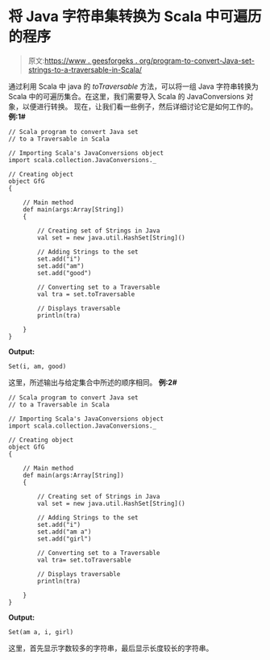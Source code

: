 # 将 Java 字符串集转换为 Scala 中可遍历的程序

> 原文:[https://www . geesforgeks . org/program-to-convert-Java-set-strings-to-a-traversable-in-Scala/](https://www.geeksforgeeks.org/program-to-convert-java-set-of-strings-to-a-traversable-in-scala/)

通过利用 Scala 中 java 的 *toTraversable* 方法，可以将一组 Java 字符串转换为 Scala 中的可遍历集合。在这里，我们需要导入 Scala 的 JavaConversions 对象，以便进行转换。
现在，让我们看一些例子，然后详细讨论它是如何工作的。
**例:1#**

```
// Scala program to convert Java set 
// to a Traversable in Scala

// Importing Scala's JavaConversions object
import scala.collection.JavaConversions._

// Creating object
object GfG
{ 

    // Main method
    def main(args:Array[String])
    {

        // Creating set of Strings in Java
        val set = new java.util.HashSet[String]()

        // Adding Strings to the set
        set.add("i")
        set.add("am")
        set.add("good")

        // Converting set to a Traversable 
        val tra = set.toTraversable

        // Displays traversable 
        println(tra)

    }
}
```

**Output:**

```
Set(i, am, good)

```

这里，所述输出与给定集合中所述的顺序相同。
**例:2#**

```
// Scala program to convert Java set 
// to a Traversable in Scala

// Importing Scala's JavaConversions object
import scala.collection.JavaConversions._

// Creating object
object GfG
{ 

    // Main method
    def main(args:Array[String])
    {

        // Creating set of Strings in Java
        val set = new java.util.HashSet[String]()

        // Adding Strings to the set
        set.add("i")
        set.add("am a")
        set.add("girl")

        // Converting set to a Traversable 
        val tra= set.toTraversable

        // Displays traversable 
        println(tra)

    }
}
```

**Output:**

```
Set(am a, i, girl)

```

这里，首先显示字数较多的字符串，最后显示长度较长的字符串。